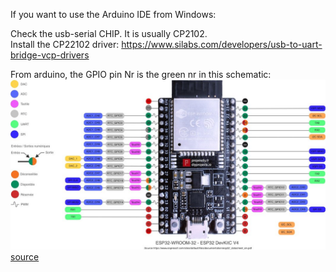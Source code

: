 If you want to use the Arduino IDE from Windows:

Check the usb-serial CHIP. It is usually CP2102.  
Install the CP22102 driver: https://www.silabs.com/developers/usb-to-uart-bridge-vcp-drivers

From arduino, the GPIO pin Nr is the green nr in this schematic:
![ESP32 schematics](schema.jpg)
[source](https://diyprojects.io/esp32-gpio-pins-and-associated-functions-i-o-pwm-rtc-i2c-spi-adc-dac/#.YQghro4zZm8)